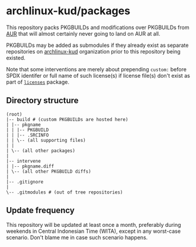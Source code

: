 # archlinux-kud/packages

This repository packs PKGBUILDs and modifications over PKGBUILDs from [AUR](https://aur.archlinux.org) that will almost certainly never going to land on AUR at all.

PKGBUILDs may be added as submodules if they already exist as separate repositories on [archlinux-kud](https://github.com/archlinux-kud) organization prior to this repository being existed.

Note that some interventions are merely about prepending `custom:` before SPDX identifer or full name of such license(s) if license file(s) don't exist as part of [`licenses`](https://archlinux.org/packages/core/any/licenses/) package.


## Directory structure

```
(root)
|-- build # (custom PKGBUILDs are hosted here)
| |-- pkgname
| | |-- PKGBUILD
| | |-- .SRCINFO
| | \-- (all supporting files)
| |
| \-- (all other packages)
|
|-- intervene
| |-- pkgname.diff
| \-- (all other PKGBUILD diffs)
|
|-- .gitignore
|
\-- .gitmodules # (out of tree repositories)
```


## Update frequency

This repository will be updated at least once a month, preferably during weekends in Central Indonesian Time (WITA), except in any worst-case scenario. Don't blame me in case such scenario happens.
